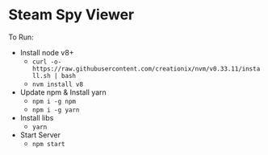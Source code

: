 # Steam Spy Viewer

To Run:
- Install node v8+
  - `curl -o- https://raw.githubusercontent.com/creationix/nvm/v0.33.11/install.sh | bash`
  - `nvm install v8`
- Update npm & Install yarn
  - `npm i -g npm`
  - `npm i -g yarn`
- Install libs
  - `yarn`
- Start Server
  - `npm start`

